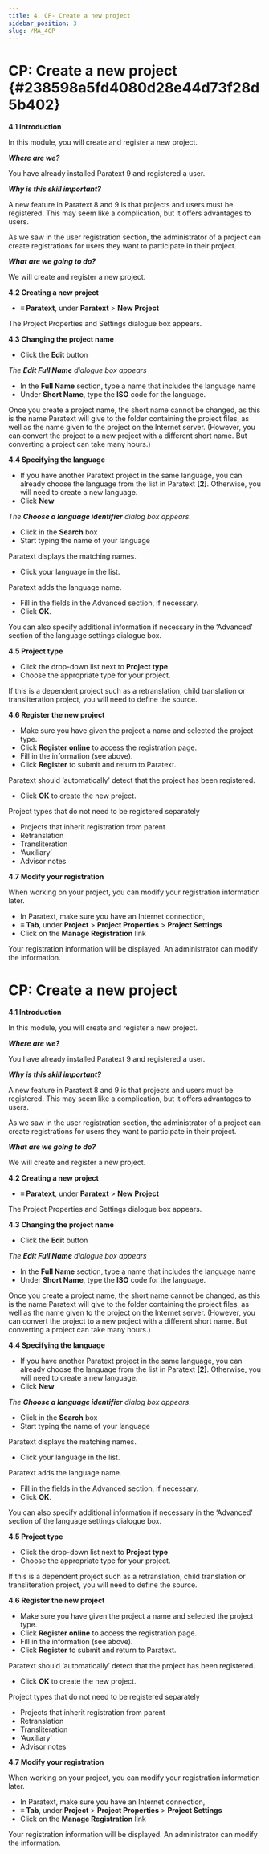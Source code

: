 ```yaml
---
title: 4. CP- Create a new project
sidebar_position: 3
slug: /MA_4CP
---
```




# **CP: Create a new project** {#238598a5fd4080d28e44d73f28d5b402}


**4.1 Introduction**


In this module, you will create and register a new project.


_**Where are we?**_


You have already installed Paratext 9 and registered a user.


_**Why is this skill important?**_


A new feature in Paratext 8 and 9 is that projects and users must be registered. This may seem like a complication, but it offers advantages to users.


As we saw in the user registration section, the administrator of a project can create registrations for users they want to participate in their project.


_**What are we going to do?**_


We will create and register a new project.


**4.2 Creating a new project**

- **≡ Paratext**, under **Paratext** &gt; **New Project**

The Project Properties and Settings dialogue box appears.


**4.3 Changing the project name**

- Click the **Edit** button

_The_ _**Edit Full Name**_ _dialogue box appears_

- In the **Full Name** section, type a name that includes the language name
- Under **Short Name**, type the **ISO** code for the language.

Once you create a project name, the short name cannot be changed, as this is the name Paratext will give to the folder containing the project files, as well as the name given to the project on the Internet server. (However, you can convert the project to a new project with a different short name. But converting a project can take many hours.)


**4.4 Specifying the language**

- If you have another Paratext project in the same language, you can already choose the language from the list in Paratext **[2]**. Otherwise, you will need to create a new language.
- Click **New**

_The_ _**Choose a language identifier**_ _dialog box appears_.

- Click in the **Search** box
- Start typing the name of your language

Paratext displays the matching names.

- Click your language in the list.

Paratext adds the language name.

- Fill in the fields in the Advanced section, if necessary.
- Click **OK**.

You can also specify additional information if necessary in the ‘Advanced’ section of the language settings dialogue box.


**4.5 Project type**

- Click the drop-down list next to **Project type**
- Choose the appropriate type for your project.

If this is a dependent project such as a retranslation, child translation or transliteration project, you will need to define the source.


**4.6 Register the new project**

- Make sure you have given the project a name and selected the project type.
- Click **Register online** to access the registration page.
- Fill in the information (see above).
- Click **Register** to submit and return to Paratext.

Paratext should ‘automatically’ detect that the project has been registered.

- Click **OK** to create the new project.

Project types that do not need to be registered separately

- Projects that inherit registration from parent
- Retranslation
- Transliteration
- ‘Auxiliary’
- Advisor notes

**4.7 Modify your registration**


When working on your project, you can modify your registration information later.

- In Paratext, make sure you have an Internet connection,
- **≡ Tab**, under **Project** &gt; **Project Properties** &gt; **Project Settings**
- Click on the **Manage Registration** link

Your registration information will be displayed. An administrator can modify the information.


# **CP: Create a new project**


**4.1 Introduction**


In this module, you will create and register a new project.


_**Where are we?**_


You have already installed Paratext 9 and registered a user.


_**Why is this skill important?**_


A new feature in Paratext 8 and 9 is that projects and users must be registered. This may seem like a complication, but it offers advantages to users.


As we saw in the user registration section, the administrator of a project can create registrations for users they want to participate in their project.


_**What are we going to do?**_


We will create and register a new project.


**4.2 Creating a new project**

- **≡ Paratext**, under **Paratext** > **New Project**

The Project Properties and Settings dialogue box appears.


**4.3 Changing the project name**

- Click the **Edit** button

_The_ _**Edit Full Name**_ _dialogue box appears_

- In the **Full Name** section, type a name that includes the language name
- Under **Short Name**, type the **ISO** code for the language.

Once you create a project name, the short name cannot be changed, as this is the name Paratext will give to the folder containing the project files, as well as the name given to the project on the Internet server. (However, you can convert the project to a new project with a different short name. But converting a project can take many hours.)


**4.4 Specifying the language**

- If you have another Paratext project in the same language, you can already choose the language from the list in Paratext **[2]**. Otherwise, you will need to create a new language.
- Click **New**

_The_ _**Choose a language identifier**_ _dialog box appears_.

- Click in the **Search** box
- Start typing the name of your language

Paratext displays the matching names.

- Click your language in the list.

Paratext adds the language name.

- Fill in the fields in the Advanced section, if necessary.
- Click **OK**.

You can also specify additional information if necessary in the ‘Advanced’ section of the language settings dialogue box.


**4.5 Project type**

- Click the drop-down list next to **Project type**
- Choose the appropriate type for your project.

If this is a dependent project such as a retranslation, child translation or transliteration project, you will need to define the source.


**4.6 Register the new project**

- Make sure you have given the project a name and selected the project type.
- Click **Register online** to access the registration page.
- Fill in the information (see above).
- Click **Register** to submit and return to Paratext.

Paratext should ‘automatically’ detect that the project has been registered.

- Click **OK** to create the new project.

Project types that do not need to be registered separately

- Projects that inherit registration from parent
- Retranslation
- Transliteration
- ‘Auxiliary’
- Advisor notes

**4.7 Modify your registration**


When working on your project, you can modify your registration information later.

- In Paratext, make sure you have an Internet connection,
- **≡ Tab**, under **Project** > **Project Properties** > **Project Settings**
- Click on the **Manage Registration** link

Your registration information will be displayed. An administrator can modify the information.

